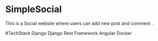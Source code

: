 # SimpleSocial
This is a Social website where users can add new post and comment .

#TechStack
Django
Django Rest Framework
Angular
Docker
